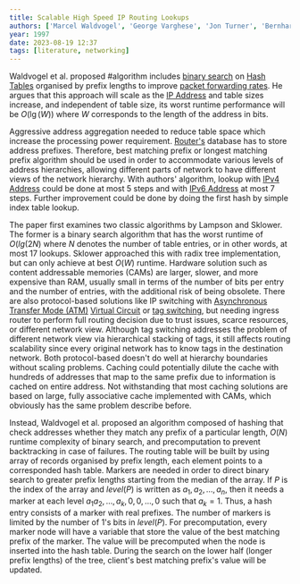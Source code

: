 ```yaml
---
title: Scalable High Speed IP Routing Lookups
authors: ['Marcel Waldvogel', 'George Varghese', 'Jon Turner', 'Bernhard Plattner']
year: 1997
date: 2023-08-19 12:37
tags: [literature, networking]
---
```


Waldvogel et al. proposed #algorithm includes [binary search](../202112102110.md)
on [Hash Tables](../202112122035.md) organised by prefix lengths to improve
[packet forwarding rates](../202207150848.md). He argues that this approach will
scale as the [IP Address](../202206281021.md) and table sizes increase, and
independent of table size, its worst runtime performance will be $O(\lg(W))$
where $W$ corresponds to the length of the address in bits.

Aggressive address aggregation needed to reduce table space which increase the
processing power requirement. [Router's](../202207061800.md) database has to
store address prefixes. Therefore, best matching prefix or longest matching
prefix algorithm should be used in order to accommodate various levels of
address hierarchies, allowing different parts of network to have different views
of the network hierarchy. With authors' algorithm, lookup with [IPv4 Address](../202206151453.md)
could be done at most 5 steps and with [IPv6 Address](../202206281129.md) at
most 7 steps. Further improvement could be done by doing the first hash by
simple index table lookup.

The paper first examines two classic algorithms by Lampson and Sklower. The
former is a binary search algorithm that has the worst runtime of $O(lg(2N)$
where $N$ denotes the number of table entries, or in other words, at most 17
lookups. Sklower approached this with radix tree implementation, but can only
achieve at best $O(W)$ runtime. Hardware solution such as content addressable
memories (CAMs) are larger, slower, and more expensive than RAM, usually small
in terms of the number of bits per entry and the number of entries, with the
additional risk of being obsolete. There are also protocol-based solutions like
IP switching with [Asynchronous Transfer Mode (ATM)](../202209221012.md)
[Virtual Circuit](../202208301234.md) or [tag switching](../202207150852.md),
but needing ingress router to perform full routing decision due to trust issues,
scarce resources, or different network view. Although tag switching addresses
the problem of different network view via hierarchical stacking of tags, it
still affects routing scalability since every original network has to know tags
in the destination network. Both protocol-based doesn't do well at hierarchy
boundaries without scaling problems. Caching could potentially dilute the cache
with hundreds of addresses that map to the same prefix due to information is
cached on entire address. Not withstanding that most caching solutions are based
on large, fully associative cache implemented with CAMs, which obviously has the
same problem describe before.

Instead, Waldvogel et al. proposed an algorithm composed of hashing that check
addresses whether they match any prefix of a particular length, $O(N)$ runtime
complexity of binary search, and precomputation to prevent backtracking in case
of failures. The routing table will be built by using array of records organised
by prefix length, each element points to a corresponded hash table. Markers are
needed in order to direct binary search to greater prefix lengths starting from
the median of the array. If $P$ is the index of the array and $level(P)$ is
written as $a_1, a_2, \ldots, a_n$, then it needs a marker at each level $a_1
a_2, \ldots, a_k, 0, 0, \ldots, 0$ such that $a_k = 1$. Thus, a hash entry
consists of a marker with real prefixes. The number of markers is limited by the
number of 1's bits in $level(P)$. For precomputation, every marker node will
have a variable that store the value of the best matching prefix of the marker.
The value will be precomputed when the node is inserted into the hash table.
During the search on the lower half (longer prefix lengths) of the tree,
client's best matching prefix's value will be updated.
